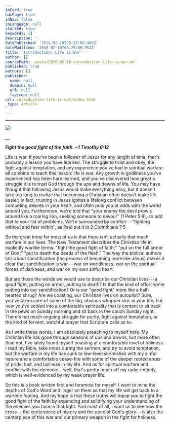 ```yaml
---
inFeed: true
hasPage: true
inNav: false
inLanguage: null
starred: true
keywords: []
description: ''
datePublished: '2016-02-10T03:25:08.489Z'
dateModified: '2016-02-10T03:25:06.954Z'
title: 'Introduction: Life is War'
author: []
sourcePath: _posts/2016-02-10-introduction-life-is-war.md
published: true
authors: []
publisher:
  name: null
  domain: null
  url: null
  favicon: null
url: introduction-life-is-war/index.html
_type: Article

---
```

****
![](https://the-grid-user-content.s3-us-west-2.amazonaws.com/c532aa17-36cf-4a4d-bd29-9efb70275422.jpg)

**__**

**_Fight the good fight of the
faith. ~1 Timothy 6:12_**

Life is war. If you've been
a follower of Jesus for any length of time, that's probably a lesson you have
learned. The struggle to trust and obey, the fight against temptation, and any
experience you've had in spiritual warfare all combine to teach this lesson:
life is war. Any growth in godliness you've experienced has been hard-earned,
and you've discovered how great a struggle it is to trust God through the ups
and downs of life. You may have thought that following Jesus would make
everything easy, but it doesn't take too long to realize that becoming a
Christian often doesn't make life easier; in fact, trusting in Jesus ignites a
lifelong conflict between competing desires in your heart, and often puts you
at odds with the world around you. Furthermore, we're told that "your enemy the
devil prowls around like a roaring lion, seeking someone to devour" (1 Peter
5:8), so add that to your list of problems. We're surrounded by
conflict---"fighting without and fear within", as Paul put it in 2 Corinthians
7:5\.

So the great irony for most
of us is that there isn't actually that much warfare in our lives. The New
Testament describes the Christian life in explicitly warlike terms: "fight the
good fight of faith;" "put on the full armor of God;" "put to death the deeds
of the flesh." The way the biblical authors talk about sanctification (the
process of becoming more like Jesus) makes it clear that sanctification is
war---war on worldliness, war on the spiritual forces of darkness, and war on my
own sinful heart.

But are those the words we
would use to describe our Christian lives---a good fight, putting on armor,
putting to death? Is that the kind of effort we're putting into our
sanctification? Or is our "good fight" more like a half-hearted shrug? Are we
coasting, our Christian lives on autopilot? Sure, you've taken care of some of
the big, obvious whopper sins in your life, but now you've settled into a
comfortable spirituality that is content to sit back in the pews on Sunday
morning and sit back in the couch Sunday night. There's not much ongoing
struggle for purity, fight against temptation, or the kind of fervent, watchful
prayer that Scripture calls us to.

As I write these words, I
am absolutely preaching to myself here. My Christian life has gone through
seasons of ups and downs, but more often than not, I've lately found myself
coasting at a comfortable level of holiness. I read my Bible, take notes during
the sermon, and try to avoid temptation, but the warfare in my life has sunk to
low-level skirmishes with my sinful nature and a comfortable cease-fire with
some of the deeper rooted areas of pride, lust, and laziness in my life. And as
for spiritual warfare and conflict with the demonic... well, that's pretty much
off my radar entirely, which is well-evidenced by my weak prayer life.

So this is a book written
first and foremost for myself. I want to mine the depths of God's Word and
linger on them so that my life will get back to a wartime footing. And my hope
is that these truths will equip you to fight the good fight of the faith by
expanding and solidifying your understanding of the enemies you face in that
fight. And most of all, I want us to see how the cross---the centerpiece of
history and the apex of God's glory---is also the centerpiece of this war and our
primary weapon in the fight for holiness.